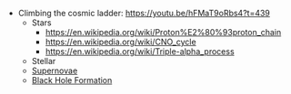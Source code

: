 - Climbing the cosmic ladder: https://youtu.be/hFMaT9oRbs4?t=439
	- Stars
		- https://en.wikipedia.org/wiki/Proton%E2%80%93proton_chain
		- https://en.wikipedia.org/wiki/CNO_cycle
		- https://en.wikipedia.org/wiki/Triple-alpha_process
	- Stellar
	- [Supernovae](https://www.youtube.com/watch?v=uCIAoHfaWSw&list=PLpH1IDQEoE8RcqS_pkobgfDutokKYKGjb)
	- [Black Hole Formation](https://youtu.be/g93Du0HMuis)